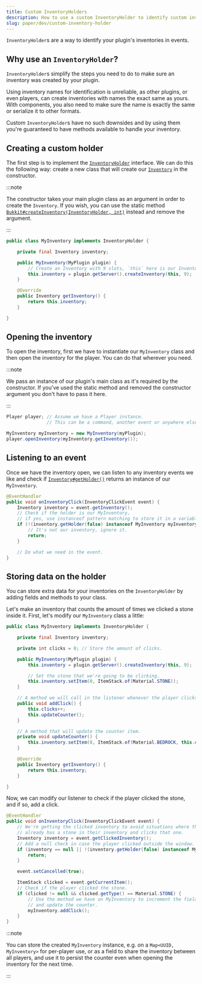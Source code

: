 ```yaml
---
title: Custom InventoryHolders
description: How to use a custom InventoryHolder to identify custom inventories.
slug: paper/dev/custom-inventory-holder
---
```


`InventoryHolder`s are a way to identify your plugin's inventories in events.

## Why use an `InventoryHolder`?

`InventoryHolder`s simplify the steps you need to do to make sure an inventory was created by your plugin.

Using inventory names for identification is unreliable, as other plugins, or even players, can create inventories with names the exact same as yours.
With components, you also need to make sure the name is exactly the same or serialize it to other formats.

Custom `InventoryHolder`s have no such downsides and by using them you're guaranteed to have methods available to handle your inventory.

## Creating a custom holder

The first step is to implement the [`InventoryHolder`](jd:paper:org.bukkit.inventory.InventoryHolder) interface.
We can do this the following way: create a new class that will create our [`Inventory`](jd:paper:org.bukkit.inventory.Inventory) in the constructor.

:::note

The constructor takes your main plugin class as an argument in order to create the `Inventory`.
If you wish, you can use the static method [`Bukkit#createInventory(InventoryHolder, int)`](jd:paper:org.bukkit.Bukkit#createInventory(org.bukkit.inventory.InventoryHolder,int)) instead and remove the argument.

:::

```java title="MyInventory.java"
public class MyInventory implements InventoryHolder {

    private final Inventory inventory;

    public MyInventory(MyPlugin plugin) {
        // Create an Inventory with 9 slots, `this` here is our InventoryHolder.
        this.inventory = plugin.getServer().createInventory(this, 9);
    }

    @Override
    public Inventory getInventory() {
        return this.inventory;
    }

}
```

## Opening the inventory

To open the inventory, first we have to instantiate our `MyInventory` class and then open the inventory for the player.
You can do that wherever you need.

:::note

We pass an instance of our plugin's main class as it's required by the constructor. If you've used the static method and removed the constructor
argument you don't have to pass it here.

:::

```java
Player player; // Assume we have a Player instance.
               // This can be a command, another event or anywhere else you have a Player.

MyInventory myInventory = new MyInventory(myPlugin);
player.openInventory(myInventory.getInventory());
```

## Listening to an event

Once we have the inventory open, we can listen to any inventory events we like and check if
[`Inventory#getHolder()`](jd:paper:org.bukkit.inventory.Inventory#getHolder()) returns an instance of our `MyInventory`.

```java
@EventHandler
public void onInventoryClick(InventoryClickEvent event) {
    Inventory inventory = event.getInventory();
    // Check if the holder is our MyInventory,
    // if yes, use instanceof pattern matching to store it in a variable immediately.
    if (!(inventory.getHolder(false) instanceof MyInventory myInventory)) {
        // It's not our inventory, ignore it.
        return;
    }

    // Do what we need in the event.
}
```

## Storing data on the holder

You can store extra data for your inventories on the `InventoryHolder` by adding fields and methods to your class.

Let's make an inventory that counts the amount of times we clicked a stone inside it.
First, let's modify our `MyInventory` class a little:

```java title="MyInventory.java"
public class MyInventory implements InventoryHolder {

    private final Inventory inventory;

    private int clicks = 0; // Store the amount of clicks.

    public MyInventory(MyPlugin plugin) {
        this.inventory = plugin.getServer().createInventory(this, 9);

        // Set the stone that we're going to be clicking.
        this.inventory.setItem(0, ItemStack.of(Material.STONE));
    }

    // A method we will call in the listener whenever the player clicks the stone.
    public void addClick() {
        this.clicks++;
        this.updateCounter();
    }

    // A method that will update the counter item.
    private void updateCounter() {
        this.inventory.setItem(8, ItemStack.of(Material.BEDROCK, this.clicks));
    }

    @Override
    public Inventory getInventory() {
        return this.inventory;
    }

}
```

Now, we can modify our listener to check if the player clicked the stone, and if so, add a click.

```java
@EventHandler
public void onInventoryClick(InventoryClickEvent event) {
    // We're getting the clicked inventory to avoid situations where the player
    // already has a stone in their inventory and clicks that one.
    Inventory inventory = event.getClickedInventory();
    // Add a null check in case the player clicked outside the window.
    if (inventory == null || !(inventory.getHolder(false) instanceof MyInventory myInventory)) {
        return;
    }

    event.setCancelled(true);

    ItemStack clicked = event.getCurrentItem();
    // Check if the player clicked the stone.
    if (clicked != null && clicked.getType() == Material.STONE) {
        // Use the method we have on MyInventory to increment the field
        // and update the counter.
        myInventory.addClick();
    }
}
```

:::note

You can store the created `MyInventory` instance, e.g. on a `Map<UUID, MyInventory>` for per-player use, or as a field to share the inventory between
all players, and use it to persist the counter even when opening the inventory for the next time.

:::
